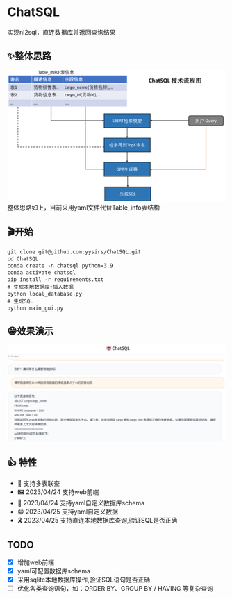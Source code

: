 # ChatSQL
实现nl2sql，直连数据库并返回查询结果

## ✨整体思路
![](figure/ChatSQL技术流程图.png)
整体思路如上，目前采用yaml文件代替Table_info表结构

## 🎬开始
```
git clone git@github.com:yysirs/ChatSQL.git
cd ChatSQL
conda create -n chatsql python=3.9
conda activate chatsql
pip install -r requirements.txt
# 生成本地数据库+插入数据
python local_database.py
# 生成SQL
python main_gui.py
```

## 😁效果演示
![](figure/ChatSQL演示图2.png)

## 👍 特性
- 🛒 支持多表联查
- 🖼️ 2023/04/24 支持web前端
- 🎉 2023/04/24 支持yaml自定义数据库schema
- 😁 2023/04/25 支持yaml自定义数据
- 🎗️ 2023/04/25 支持直连本地数据库查询,验证SQL是否正确


##  TODO
* [x] 增加web前端
* [x] yaml可配置数据库schema
* [x] 采用sqlite本地数据库操作,验证SQL语句是否正确
* [ ] 优化各类查询语句，如：ORDER BY、GROUP BY / HAVING 等复杂查询